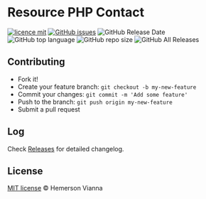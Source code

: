# Resource PHP Contact

[![licence mit](https://img.shields.io/badge/license-MIT-blue.svg?style=flat-square)](http://hemersonvianna.mit-license.org/)
[![GitHub issues](https://img.shields.io/github/issues/org-victorinox/resource-php-contact.svg)](https://github.com/org-victorinox/resource-php-contact/issues)
![GitHub Release Date](https://img.shields.io/github/release-date/org-victorinox/resource-php-contact.svg)
![GitHub top language](https://img.shields.io/github/languages/top/org-victorinox/resource-php-contact.svg)
![GitHub repo size](https://img.shields.io/github/repo-size/org-victorinox/resource-php-contact.svg)
![GitHub All Releases](https://img.shields.io/github/downloads/org-victorinox/resource-php-contact/total.svg)

## Contributing

- Fork it!
- Create your feature branch: `git checkout -b my-new-feature`
- Commit your changes: `git commit -m 'Add some feature'`
- Push to the branch: `git push origin my-new-feature`
- Submit a pull request

## Log

Check [Releases](https://github.com/org-victorinox/resource-php-contact/releases) for detailed changelog.

## License

[MIT license](http://hemersonvianna.mit-license.org/) © Hemerson Vianna